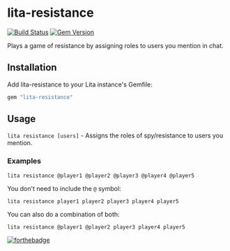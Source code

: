 # lita-resistance

[![Build Status](https://travis-ci.org/DeonHua/lita-resistance.svg?branch=master)](https://travis-ci.org/DeonHua/lita-resistance)
[![Gem Version](https://badge.fury.io/rb/lita-resistance.svg)](https://badge.fury.io/rb/lita-resistance)

Plays a game of resistance by assigning roles to users you mention in chat.

## Installation

Add lita-resistance to your Lita instance's Gemfile:

``` ruby
gem "lita-resistance"
```

## Usage

`lita resistance [users]` - Assigns the roles of spy/resistance to users you mention.

### Examples

`lita resistance @player1 @player2 @player3 @player4 @player5`

You don't need to include the `@` symbol:

`lita resistance player1 player2 player3 player4 player5`

You can also do a combination of both:

`lita resistance @player1 @player2 player3 player4 player5`

[![forthebadge](http://forthebadge.com/images/badges/built-with-love.svg)](http://forthebadge.com)